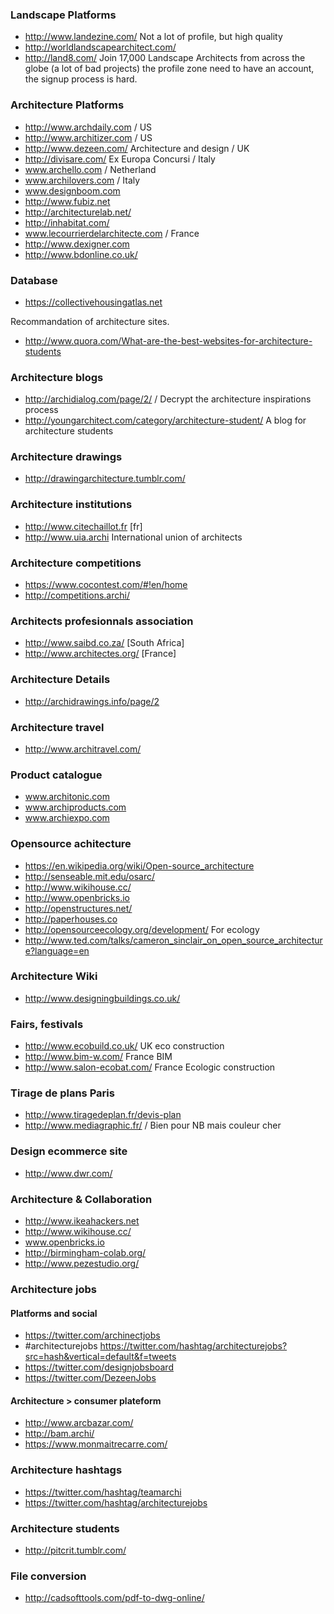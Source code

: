 ### Landscape Platforms

* http://www.landezine.com/ Not a lot of profile, but high quality
* http://worldlandscapearchitect.com/
* http://land8.com/ Join 17,000 Landscape Architects from across the globe (a lot of bad projects) the profile zone need to have an account, the signup process is hard.

### Architecture Platforms

* http://www.archdaily.com / US
* http://www.architizer.com / US
* http://www.dezeen.com/ Architecture and design / UK
* http://divisare.com/ Ex Europa Concursi / Italy
* www.archello.com / Netherland
* www.archilovers.com / Italy
* www.designboom.com
* http://www.fubiz.net
* http://architecturelab.net/
* http://inhabitat.com/
* www.lecourrierdelarchitecte.com / France
* http://www.dexigner.com
* http://www.bdonline.co.uk/


### Database 

* https://collectivehousingatlas.net

Recommandation of architecture sites.
* http://www.quora.com/What-are-the-best-websites-for-architecture-students


### Architecture blogs 

* http://archidialog.com/page/2/ / Decrypt the architecture inspirations process
* http://youngarchitect.com/category/architecture-student/ A blog for architecture students 

### Architecture drawings 

* http://drawingarchitecture.tumblr.com/

### Architecture institutions

* http://www.citechaillot.fr [fr]
* http://www.uia.archi International union of architects

### Architecture competitions 

* https://www.cocontest.com/#!en/home
* http://competitions.archi/

### Architects profesionnals association 

* http://www.saibd.co.za/ [South Africa]
* http://www.architectes.org/ [France]

### Architecture Details 
* http://archidrawings.info/page/2


### Architecture travel 
* http://www.architravel.com/

### Product catalogue

* www.architonic.com
* www.archiproducts.com
* www.archiexpo.com

### Opensource achitecture

* https://en.wikipedia.org/wiki/Open-source_architecture
* http://senseable.mit.edu/osarc/
* http://www.wikihouse.cc/
* http://www.openbricks.io
* http://openstructures.net/
* http://paperhouses.co
* http://opensourceecology.org/development/ For ecology 
* http://www.ted.com/talks/cameron_sinclair_on_open_source_architecture?language=en

### Architecture Wiki 

* http://www.designingbuildings.co.uk/

### Fairs, festivals

* http://www.ecobuild.co.uk/ UK eco construction
* http://www.bim-w.com/ France BIM
* http://www.salon-ecobat.com/ France Ecologic construction

### Tirage de plans Paris 

* http://www.tiragedeplan.fr/devis-plan
* http://www.mediagraphic.fr/ / Bien pour NB mais couleur cher


### Design ecommerce site

* http://www.dwr.com/


### Architecture & Collaboration 

* http://www.ikeahackers.net
* http://www.wikihouse.cc/
* www.openbricks.io
* http://birmingham-colab.org/
* http://www.pezestudio.org/

### Architecture jobs 

#### Platforms and social 

* https://twitter.com/archinectjobs
* #architecturejobs 
https://twitter.com/hashtag/architecturejobs?src=hash&vertical=default&f=tweets
* https://twitter.com/designjobsboard
* https://twitter.com/DezeenJobs


#### Architecture > consumer plateform 

* http://www.arcbazar.com/
* http://bam.archi/
* https://www.monmaitrecarre.com/

### Architecture hashtags 

* https://twitter.com/hashtag/teamarchi
* https://twitter.com/hashtag/architecturejobs


### Architecture students

* http://pitcrit.tumblr.com/


### File conversion 

* http://cadsofttools.com/pdf-to-dwg-online/